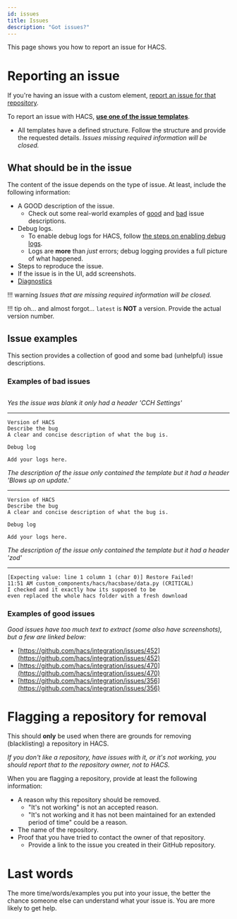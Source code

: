 ```yaml
---
id: issues
title: Issues
description: "Got issues?"
---
```


This page shows you how to report an issue for HACS.

# Reporting an issue

If you're having an issue with a custom element, [report an issue for that repository](/docs/use/repositories/dashboard.md/#reporting-an-issue-with-a-repository).

To report an issue with HACS, **[use one of the issue templates](https://github.com/hacs/integration/issues)**.


- All templates have a defined structure. Follow the structure and provide the requested details.
_Issues missing required information will be closed._

## What should be in the issue

The content of the issue depends on the type of issue. At least, include the following information:

- A GOOD description of the issue.
  - Check out some real-world examples of [good](#examples-of-good-issues) and [bad](#examples-of-bad-issues) issue descriptions.
- Debug logs.
    - To enable debug logs for HACS, follow [the steps on enabling debug logs](/docs/use/troubleshooting/logs.md).
    - Logs are **more** than _just_ errors; debug logging provides a full picture of what happened.
- Steps to reproduce the issue.
- If the issue is in the UI, add screenshots.
- [Diagnostics](/docs/use/troubleshooting/diagnostics.md)

!!! warning
    _Issues that are missing required information will be closed._


!!! tip
    oh... and almost forgot... `latest` is **NOT** a version. Provide the actual version number.


## Issue examples

This section provides a collection of good and some bad (unhelpful) issue descriptions.


### Examples of bad issues

```text

```
_Yes the issue was blank it only had a header 'CCH Settings'_


***

```text
Version of HACS
Describe the bug
A clear and concise description of what the bug is.

Debug log

Add your logs here.
```
_The description of the issue only contained the template but it had a header 'Blows up on update.'_

***

```text
Version of HACS
Describe the bug
A clear and concise description of what the bug is.

Debug log

Add your logs here.
```
_The description of the issue only contained the template but it had a header 'zod'_

***

```text
[Expecting value: line 1 column 1 (char 0)] Restore Failed!
11:51 AM custom_components/hacs/hacsbase/data.py (CRITICAL)
I checked and it exactly how its supposed to be
even replaced the whole hacs folder with a fresh download
```

### Examples of good issues

_Good issues have too much text to extract (some also have screenshots), but a few are linked below:_

- [https://github.com/hacs/integration/issues/452](https://github.com/hacs/integration/issues/452)
- [https://github.com/hacs/integration/issues/470](https://github.com/hacs/integration/issues/470)
- [https://github.com/hacs/integration/issues/356](https://github.com/hacs/integration/issues/356)

# Flagging a repository for removal

This should **only** be used when there are grounds for removing (blacklisting) a repository in HACS.

_If you don't like a repository, have issues with it, or it's not working, you should report that to the repository owner, not to HACS._

When you are flagging a repository, provide at least the following information:

- A reason why this repository should be removed.
    - "It's not working" is not an accepted reason.
    - "It's not working and it has not been maintained for an extended period of time" could be a reason.
- The name of the repository.
- Proof that you have tried to contact the owner of that repository. 
    - Provide a link to the issue you created in their GitHub repository.

# Last words

The more time/words/examples you put into your issue, the better the chance someone else can understand what your issue is. You are more likely to get help.
